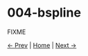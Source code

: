 004-bspline
===========

FIXME



[← Prev][ex3] | [Home][main] | [Next →][ex5]

 [main]: https://github.com/roboptim/roboptim-tutorial/
 [ex3]: https://github.com/roboptim/roboptim-tutorial/tree/master/src/003-hs71
 [ex5]: https://github.com/roboptim/roboptim-tutorial/tree/master/src/005-trajectory-optimization
